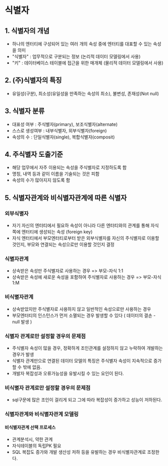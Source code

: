 # 식별자

## 1. 식별자의 개념
  - 하나의 엔터티에 구성되어 있는 여러 개의 속성 중에 엔터티를 대표할 수 있는 속성을 의미
  - "식별자" : 업무적으로 구분되는 정보 (논리적 데이터 모델링에서 사용)
  - "키" : 데이터베이스 테이블에 접근을 위한 매개체 (물리적 데이터 모델링에서 사용)
  
## 2. (주)식별자의 특징
  - 유일성(구분), 최소성(유일성을 만족하는 속성의 최소), 불변성, 존재성(Not null)

## 3. 식별자 분류
  - 대표성 여부 : 주식별자(primary), 보조식별자(alternate)
  - 스스로 생성여부 : 내부식별자, 외부식별자(foreign)
  - 속성의 수 : 단일식별자(single), 복합식별자(composit) 

## 4. 주식별자 도출기준
  - 해당 업무에서 자주 이용되는 속성을 주식별자로 지정하도록 함
  - 명칭, 내역 등과 같이 이름을 기술되는 것은 피함
  - 속성의 수가 많아지지 않도록 함

## 5. 식별자관계와 비식별자관계에 따른 식별자
  ### 외부식별자
  - 자기 자신의 엔터티에서 필요하 속성이 아니라 다른 엔터티와의 관계를 통해 자식 쪽에 엔터티에 생성되는 속성 (foreign key)
  - 자식 엔터티에서 부모엔터티로부터 받은 외부식별자를 자신의 주식별자로 이용할 것인지, 부모와 연결되는 속성으로만 이용할 것인지 결정

  ### 식별자관계
  - 상속받은 속성만 주식별자로 사용하는 경우 => 부모-자식 1:1
  - 상속받은 속성에 새로운 속성을 포함하여 주식별자로 사용하는 경우 => 부모-자식 1:M

  ### 비식별자관계
  - 상속받았지만 주식별자로 사용하지 않고 일반적인 속성으로만 사용하는 경우
  - 부모엔터티의 인스턴스가 먼저 소멸되는 경우 발생할 수 있다 ( 데이터의 결손 - null 발생 )
  
  ### 식별자 관계로만 설정할 경우의 문제점
  - 주식별자 속성이 많을 경우, 정확하게 조인관계를 설정하지 않고 누락하여 개발하는 경우가 발생
  - 식별자 관계만으로 연결된 데이터 모델의 특징은 주식별자 속성이 지속적으로 증가할 수 밖에 없음.
  - 개발자 복잡성과 오류가능성을 유발시킬 수 있는 요인이 된다.

  ### 비식별자 관계로만 설정할 경우의 문제점
  - sql구문에 많은 조인이 걸리게 되고 그에 따라 복잡성이 증가하고 성능이 저하된다.
  
  ### 식별자관계와 비식별자관계 모델링
  #### 비식별자관계 선택 프로세스
  - 관계분석시, 약한 관계
  - 자식테이블의 독립PK 필요
  - SQL 복잡도 증가와 개발 생산성 저하 등을 유발하는 경우 비식별자관계로 조정한다.
